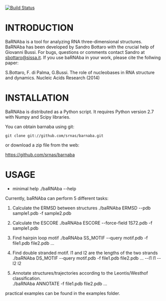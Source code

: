 [![Build Status](https://travis-ci.org/srnas/barnaba.svg)](https://travis-ci.org/srnas/barnaba)

INTRODUCTION
============
BaRNAba is a tool for analyzing RNA three-dimensional structures.
BaRNAba has been developed by Sandro Bottaro with the crucial help of Giovanni Bussi.
For bugs, questions or comments contact Sandro at sbottaro@sissa.it. 
If you use baRNAba in your work,  please cite the follwing paper:

S.Bottaro, F. di Palma, G.Bussi. The role of nucleobases 
in RNA structure and dynamics. 
Nucleic Acids Research (2014)

INSTALLATION
============
BaRNAba is distributed as a Python script. It requires
Python version 2.7 with Numpy and Scipy libraries.

You can obtain barnaba using git:

    git clone git://github.com/srnas/barnaba.git

or download a zip file from the web:

   https://github.com/srnas/barnaba


USAGE
=====

* minimal help
  ./baRNAba --help 

Currently, baRNAba can perform 5 different tasks:
1. Calculate the ERMSD between structures
   ./baRNAba ERMSD --pdb sample1.pdb -f sample2.pdb

2. Calculate the ESCORE
   ./baRNAba ESCORE --force-field 1S72.pdb -f sample1.pdb

3. Find hairpin loop motif
   ./baRNAba SS_MOTIF --query motif.pdb -f file1.pdb file2.pdb ... 

4. Find double stranded motif. l1 and l2 are the lengths of the two strands
   ./baRNAba DS_MOTIF --query motif.pdb -f file1.pdb file2.pdb ... --l1 l1 --l2 l2

5. Annotate structures/trajectories according to the Leontis/Westhof classification.  
   ./baRNAba ANNOTATE -f file1.pdb file2.pdb ...

practical examples can be found in the examples folder. 











